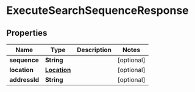 

# ExecuteSearchSequenceResponse


## Properties

Name | Type | Description | Notes
------------ | ------------- | ------------- | -------------
**sequence** | **String** |  |  [optional]
**location** | [**Location**](Location.md) |  |  [optional]
**addressId** | **String** |  |  [optional]



